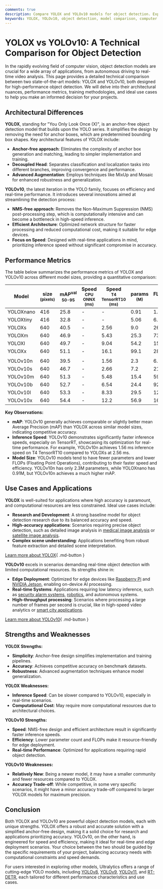 ```yaml
---
comments: true
description: Compare YOLOX and YOLOv10 models for object detection. Explore architecture, performance, and use cases to pick the best for your project.
keywords: YOLOX, YOLOv10, object detection, model comparison, computer vision, real-time detection, edge AI, deep learning, AI models, Ultralytics
---
```


# YOLOX vs YOLOv10: A Technical Comparison for Object Detection

<script async src="https://cdn.jsdelivr.net/npm/chart.js@3.9.1/dist/chart.min.js"></script>
<script defer src="../../javascript/benchmark.js"></script>

<canvas id="modelComparisonChart" width="1024" height="400" active-models='["YOLOX", "YOLOv10"]'></canvas>

In the rapidly evolving field of computer vision, object detection models are crucial for a wide array of applications, from autonomous driving to real-time video analysis. This page provides a detailed technical comparison between two state-of-the-art models: YOLOX and YOLOv10, both designed for high-performance object detection. We will delve into their architectural nuances, performance metrics, training methodologies, and ideal use cases to help you make an informed decision for your projects.

## Architectural Differences

**YOLOX**, standing for "You Only Look Once (X)", is an anchor-free object detection model that builds upon the YOLO series. It simplifies the design by removing the need for anchor boxes, which are predetermined bounding box shapes. Key architectural features of YOLOX include:

- **Anchor-free approach**: Eliminates the complexity of anchor box generation and matching, leading to simpler implementation and training.
- **Decoupled Head**: Separates classification and localization tasks into different branches, improving convergence and performance.
- **Advanced Augmentation**: Employs techniques like MixUp and Mosaic for enhanced robustness and generalization.

**YOLOv10**, the latest iteration in the YOLO family, focuses on efficiency and real-time performance. It introduces several innovations aimed at streamlining the detection process:

- **NMS-free approach**: Removes the Non-Maximum Suppression (NMS) post-processing step, which is computationally intensive and can become a bottleneck in high-speed inference.
- **Efficient Architecture**: Optimized network structure for faster processing and reduced computational cost, making it suitable for edge devices.
- **Focus on Speed**: Designed with real-time applications in mind, prioritizing inference speed without significant compromise in accuracy.

## Performance Metrics

The table below summarizes the performance metrics of YOLOX and YOLOv10 across different model sizes, providing a quantitative comparison:

| Model     | size<br><sup>(pixels) | mAP<sup>val<br>50-95 | Speed<br><sup>CPU ONNX<br>(ms) | Speed<br><sup>T4 TensorRT10<br>(ms) | params<br><sup>(M) | FLOPs<br><sup>(B) |
| --------- | --------------------- | -------------------- | ------------------------------ | ----------------------------------- | ------------------ | ----------------- |
| YOLOXnano | 416                   | 25.8                 | -                              | -                                   | 0.91               | 1.08              |
| YOLOXtiny | 416                   | 32.8                 | -                              | -                                   | 5.06               | 6.45              |
| YOLOXs    | 640                   | 40.5                 | -                              | 2.56                                | 9.0                | 26.8              |
| YOLOXm    | 640                   | 46.9                 | -                              | 5.43                                | 25.3               | 73.8              |
| YOLOXl    | 640                   | 49.7                 | -                              | 9.04                                | 54.2               | 155.6             |
| YOLOXx    | 640                   | 51.1                 | -                              | 16.1                                | 99.1               | 281.9             |
|           |                       |                      |                                |                                     |                    |                   |
| YOLOv10n  | 640                   | 39.5                 | -                              | 1.56                                | 2.3                | 6.7               |
| YOLOv10s  | 640                   | 46.7                 | -                              | 2.66                                | 7.2                | 21.6              |
| YOLOv10m  | 640                   | 51.3                 | -                              | 5.48                                | 15.4               | 59.1              |
| YOLOv10b  | 640                   | 52.7                 | -                              | 6.54                                | 24.4               | 92.0              |
| YOLOv10l  | 640                   | 53.3                 | -                              | 8.33                                | 29.5               | 120.3             |
| YOLOv10x  | 640                   | 54.4                 | -                              | 12.2                                | 56.9               | 160.4             |

**Key Observations:**

- **mAP**: YOLOv10 generally achieves comparable or slightly better mean Average Precision (mAP) than YOLOX across similar model sizes, indicating competitive accuracy.
- **Inference Speed**: YOLOv10 demonstrates significantly faster inference speeds, especially on TensorRT, showcasing its optimization for real-time performance. For example, YOLOv10n achieves 1.56 ms inference speed on T4 TensorRT10 compared to YOLOXs at 2.56 ms.
- **Model Size**: YOLOv10 models tend to have fewer parameters and lower FLOPs (Floating Point Operations), contributing to their faster speed and efficiency. YOLOv10n has only 2.3M parameters, while YOLOXnano has 0.91M, but YOLOv10n achieves a much higher mAP.

## Use Cases and Applications

**YOLOX** is well-suited for applications where high accuracy is paramount, and computational resources are less constrained. Ideal use cases include:

- **Research and Development**: A strong baseline model for object detection research due to its balanced accuracy and speed.
- **High-accuracy applications**: Scenarios requiring precise object detection, such as detailed image analysis in [medical image analysis](https://www.ultralytics.com/glossary/medical-image-analysis) or [satellite image analysis](https://www.ultralytics.com/glossary/satellite-image-analysis).
- **Complex scene understanding**: Applications benefiting from robust feature extraction and detailed scene interpretation.

[Learn more about YOLOX](https://github.com/Megvii-BaseDetection/YOLOX){ .md-button }

**YOLOv10** excels in scenarios demanding real-time object detection with limited computational resources. Its strengths shine in:

- **Edge Deployment**: Optimized for edge devices like [Raspberry Pi](https://docs.ultralytics.com/guides/raspberry-pi/) and [NVIDIA Jetson](https://docs.ultralytics.com/guides/nvidia-jetson/), enabling on-device AI processing.
- **Real-time Systems**: Applications requiring low latency inference, such as [security alarm systems](https://www.ultralytics.com/blog/security-alarm-system-projects-with-ultralytics-yolov8), [robotics](https://www.ultralytics.com/glossary/robotics), and autonomous systems.
- **High-throughput processing**: Scenarios where processing a large number of frames per second is crucial, like in high-speed video analytics or [smart city applications](https://www.ultralytics.com/blog/computer-vision-ai-in-smart-cities).

[Learn more about YOLOv10](https://docs.ultralytics.com/models/yolov10/){ .md-button }

## Strengths and Weaknesses

**YOLOX Strengths:**

- **Simplicity**: Anchor-free design simplifies implementation and training pipelines.
- **Accuracy**: Achieves competitive accuracy on benchmark datasets.
- **Robustness**: Advanced augmentation techniques enhance model generalization.

**YOLOX Weaknesses:**

- **Inference Speed**: Can be slower compared to YOLOv10, especially in real-time scenarios.
- **Computational Cost**: May require more computational resources due to architectural choices.

**YOLOv10 Strengths:**

- **Speed**: NMS-free design and efficient architecture result in significantly faster inference speeds.
- **Efficiency**: Lower parameter count and FLOPs make it resource-friendly for edge deployment.
- **Real-time Performance**: Optimized for applications requiring rapid object detection.

**YOLOv10 Weaknesses:**

- **Relatively New**: Being a newer model, it may have a smaller community and fewer resources compared to YOLOX.
- **Accuracy Trade-off**: While competitive, in some very specific scenarios, it might have a minor accuracy trade-off compared to larger YOLOX models for maximum precision.

## Conclusion

Both YOLOX and YOLOv10 are powerful object detection models, each with unique strengths. YOLOX offers a robust and accurate solution with a simplified anchor-free design, making it a solid choice for research and applications prioritizing accuracy. YOLOv10, on the other hand, is engineered for speed and efficiency, making it ideal for real-time and edge deployment scenarios. Your choice between the two should be guided by the specific requirements of your project, balancing accuracy needs with computational constraints and speed demands.

For users interested in exploring other models, Ultralytics offers a range of cutting-edge YOLO models, including [YOLOv8](https://www.ultralytics.com/yolo), [YOLOv9](https://docs.ultralytics.com/models/yolov9/), [YOLOv11](https://docs.ultralytics.com/models/yolo11/), and [RT-DETR](https://docs.ultralytics.com/models/rtdetr/), each tailored for different performance characteristics and use cases.